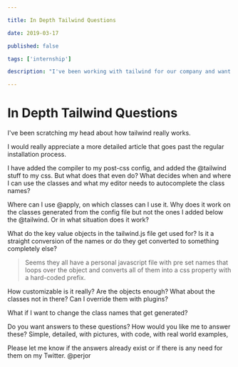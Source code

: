 ```yaml
---

title: In Depth Tailwind Questions

date: 2019-03-17

published: false

tags: ['internship']

description: "I've been working with tailwind for our company and want to customize everything. This brings up al lot of questions."

---
```


# In Depth Tailwind Questions

I've been scratching my head about how tailwind really works.

I would really appreciate a more detailed article that goes past the regular installation process.

I have added the compiler to my post-css config, and added the @tailwind stuff to my css. But what does that even do? What decides when and where I can use the classes and what my editor needs to autocomplete the class names?

Where can I use @apply, on which classes can I use it. Why does it work on the classes generated from the config file but not the ones I added below the @tailwind. Or in what situation does it work?

What do the key value objects in the tailwind.js file get used for? Is it a straight conversion of the names or do they get converted to something completely else?

> Seems they all have a personal javascript file with pre set names that loops over the object and converts all of them into a css property with a hard-coded prefix.

How customizable is it really? Are the objects enough? What about the classes not in there?
Can I override them with plugins?

What if I want to change the class names that get generated?

Do you want answers to these questions? How would you like me to answer these? Simple, detailed, with pictures, with code, with real world examples,

Please let me know if the answers already exist or if there is any need for them on my Twitter. @perjor